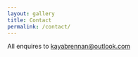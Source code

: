 ```yaml
---
layout: gallery
title: Contact
permalink: /contact/
---
```


All enquires to <a style="color:green" href="mailto:kayabrennan@outlook.com">kayabrennan@outlook.com</a>
